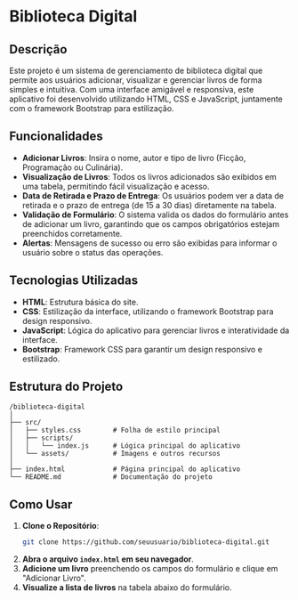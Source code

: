 # Biblioteca Digital

## Descrição

Este projeto é um sistema de gerenciamento de biblioteca digital que permite aos usuários adicionar, visualizar e gerenciar livros de forma simples e intuitiva. Com uma interface amigável e responsiva, este aplicativo foi desenvolvido utilizando HTML, CSS e JavaScript, juntamente com o framework Bootstrap para estilização.

## Funcionalidades

- **Adicionar Livros**: Insira o nome, autor e tipo de livro (Ficção, Programação ou Culinária).
- **Visualização de Livros**: Todos os livros adicionados são exibidos em uma tabela, permitindo fácil visualização e acesso.
- **Data de Retirada e Prazo de Entrega**: Os usuários podem ver a data de retirada e o prazo de entrega (de 15 a 30 dias) diretamente na tabela.
- **Validação de Formulário**: O sistema valida os dados do formulário antes de adicionar um livro, garantindo que os campos obrigatórios estejam preenchidos corretamente.
- **Alertas**: Mensagens de sucesso ou erro são exibidas para informar o usuário sobre o status das operações.

## Tecnologias Utilizadas

- **HTML**: Estrutura básica do site.
- **CSS**: Estilização da interface, utilizando o framework Bootstrap para design responsivo.
- **JavaScript**: Lógica do aplicativo para gerenciar livros e interatividade da interface.
- **Bootstrap**: Framework CSS para garantir um design responsivo e estilizado.

## Estrutura do Projeto

```
/biblioteca-digital
│
├── src/
│   ├── styles.css        # Folha de estilo principal
│   ├── scripts/
│   │   └── index.js      # Lógica principal do aplicativo
│   └── assets/           # Imagens e outros recursos
│
├── index.html            # Página principal do aplicativo
└── README.md             # Documentação do projeto
```

## Como Usar

1. **Clone o Repositório**:
   ```bash
   git clone https://github.com/seuusuario/biblioteca-digital.git
   ```
2. **Abra o arquivo `index.html` em seu navegador**.
3. **Adicione um livro** preenchendo os campos do formulário e clique em "Adicionar Livro".
4. **Visualize a lista de livros** na tabela abaixo do formulário.
